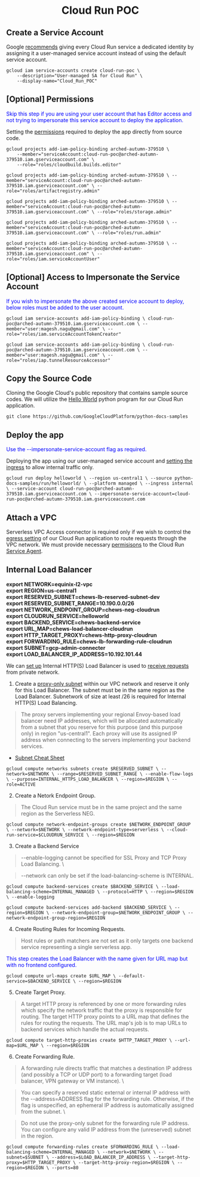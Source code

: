 # <center>Cloud Run POC

## Create a Service Account

Google <a href="https://cloud.google.com/run/docs/securing/service-identity#per-service-identity">recommends</a> giving every Cloud Run service a dedicated identity by assigning it a user-managed service account instead of using the default service account.

```
gcloud iam service-accounts create cloud-run-poc \
    --description="User-managed SA for Cloud Run" \
    --display-name="Cloud_Run_POC"
```

## [Optional] Permissions

<p style="color:blue">Skip this step if you are using your user account that has Editor access and not trying to impersonate this service account to deploy the application.</p>

Setting the <a href="https://cloud.google.com/run/docs/deploying-source-code#permissions_required_to_deploy">permissions</a> required to deploy the app directly from source code.

```
gcloud projects add-iam-policy-binding arched-autumn-379510 \
    --member="serviceAccount:cloud-run-poc@arched-autumn-379510.iam.gserviceaccount.com" \
    --role="roles/cloudbuild.builds.editor"
```

`gcloud projects add-iam-policy-binding arched-autumn-379510 \
    --member="serviceAccount:cloud-run-poc@arched-autumn-379510.iam.gserviceaccount.com" \
    --role="roles/artifactregistry.admin"`

`gcloud projects add-iam-policy-binding arched-autumn-379510 \
    --member="serviceAccount:cloud-run-poc@arched-autumn-379510.iam.gserviceaccount.com" \
    --role="roles/storage.admin"`

`gcloud projects add-iam-policy-binding arched-autumn-379510 \
    --member="serviceAccount:cloud-run-poc@arched-autumn-379510.iam.gserviceaccount.com" \
    --role="roles/run.admin"`

`gcloud projects add-iam-policy-binding arched-autumn-379510 \
    --member="serviceAccount:cloud-run-poc@arched-autumn-379510.iam.gserviceaccount.com" \
    --role="roles/iam.serviceAccountUser"`

## [Optional] Access to Impersonate the Service Account

<p style="color:blue">If you wish to impersonate the above created service account to deploy, below roles must be added to the user account.</p>

`gcloud iam service-accounts add-iam-policy-binding \
    cloud-run-poc@arched-autumn-379510.iam.gserviceaccount.com \
    --member="user:magesh.nagu@gmail.com" \
    --role="roles/iam.serviceAccountTokenCreator"`

`gcloud iam service-accounts add-iam-policy-binding \
    cloud-run-poc@arched-autumn-379510.iam.gserviceaccount.com \
    --member="user:magesh.nagu@gmail.com" \
    --role="roles/iap.tunnelResourceAccessor"`

## Copy the Source Code

Cloning the Google Cloud's public repository that contains sample source codes. We will utilize the <a href="https://github.com/GoogleCloudPlatform/python-docs-samples/tree/main/run/helloworld">Hello World</a> python program for our Cloud Run application.

`git clone https://github.com/GoogleCloudPlatform/python-docs-samples`

## Deploy the app

<p style="color:blue">Use the --impersonate-service-account flag as required.</p>

Deploying the app using our user-managed service account and <a href="https://cloud.google.com/run/docs/securing/ingress?_ga=2.117147078.-194576007.1677837727#settings">setting the ingress</a> to allow internal traffic only.

`gcloud run deploy helloworld \
    --region us-central1 \
    --source python-docs-samples/run/helloworld/ \
    --platform managed \
    --ingress internal \
    --service-account cloud-run-poc@arched-autumn-379510.iam.gserviceaccount.com \
    --impersonate-service-account=cloud-run-poc@arched-autumn-379510.iam.gserviceaccount.com`

## Attach a VPC

Serverless VPC Access connector is required only if we wish to control the <a href="https://cloud.google.com/run/docs/configuring/connecting-vpc#manage">egress setting</a> of our Cloud Run application to route requests through the VPC network. We must provide necessary <a href="https://www.googlecloudcommunity.com/gc/Infrastructure-Compute-Storage/Error-use-vpc-with-cloud-run/m-p/463760">permisisons</a> to the Cloud Run <a href="https://cloud.google.com/iam/docs/service-agents">Service Agent</a>.

## Internal Load Balancer

**export NETWORK=equinix-l2-vpc \
export REGION=us-central1 \
export RESERVED_SUBNET=chews-lb-reserved-subnet-dev \
export RESERVED_SUBNET_RANGE=10.190.0.0/26 \
export NETWORK_ENDPOINT_GROUP=chews-neg-cloudrun \
export CLOUDRUN_SERVICE=helloworld \
export BACKEND_SERVICE=chews-backend-service \
export URL_MAP=chews-load-balancer-cloudrun \
export HTTP_TARGET_PROXY=chews-http-proxy-cloudrun \
export FORWARDING_RULE=chews-lb-forwarding-rule-cloudrun \
export SUBNET=gcp-admin-connecter \
export LOAD_BALANCER_IP_ADDRESS=10.192.101.44**

We can <a href="https://cloud.google.com/load-balancing/docs/l7-internal/setting-up-l7-internal-serverless">set up</a> Internal HTTP(S) Load Balancer is used to <a href="https://cloud.google.com/run/docs/securing/private-networking#from-private-network">receive requests</a> from private network.

1. Create a <a href="https://cloud.google.com/load-balancing/docs/proxy-only-subnets?_gl=1*2jjkl2*_ga*MTk0NTc2MDA3LjE2Nzc4Mzc3Mjc.*_ga_WH2QY8WWF5*MTY3ODI1MTI5MS4xMC4xLjE2NzgyNTM3OTIuMC4wLjA.&_ga=2.45215076.-194576007.1677837727">proxy-only subnet</a> within our VPC network and reserve it only for this Load Balancer. The subnet must be in the same region as the Load Balancer. Subnetwork of size at least /26 is required for Internal HTTP(S) Load Balancing.

> The proxy servers implementing your regional Envoy-based load balancer need IP addresses, which will be allocated automatically from a subnet that you reserve for this purpose (and this purpose only) in region "us-central1". Each proxy will use its assigned IP address when connecting to the servers implementing your backend services.

* <a href="https://www.freecodecamp.org/news/subnet-cheat-sheet-24-subnet-mask-30-26-27-29-and-other-ip-address-cidr-network-references/">Subnet Cheat Sheet</a>

`gcloud compute networks subnets create $RESERVED_SUBNET \
    --network=$NETWORK \
    --range=$RESERVED_SUBNET_RANGE \
    --enable-flow-logs \
    --purpose=INTERNAL_HTTPS_LOAD_BALANCER \
    --region=$REGION \
    --role=ACTIVE`

2. Create a Netork Endpoint Group.

> The Cloud Run service must be in the same project and the same region as the Serverless NEG.

`gcloud compute network-endpoint-groups create $NETWORK_ENDPOINT_GROUP \
    --network=$NETWORK \
    --network-endpoint-type=serverless \
    --cloud-run-service=$CLOUDRUN_SERVICE \
    --region=$REGION`

3. Create a Backend Service

> --enable-logging cannot be specified for SSL Proxy and TCP Proxy Load Balancing. \

> --network can only be set if the load-balancing-scheme is INTERNAL.

`gcloud compute backend-services create $BACKEND_SERVICE \
    --load-balancing-scheme=INTERNAL_MANAGED \
    --protocol=HTTP \
    --region=$REGION \
    --enable-logging`

`gcloud compute backend-services add-backend $BACKEND_SERVICE \
    --region=$REGION \
    --network-endpoint-group=$NETWORK_ENDPOINT_GROUP \
    --network-endpoint-group-region=$REGION`

4. Create Routing Rules for Incoming Requests. 

> Host rules or path matchers are not set as it only targets one backend service representing a single serverless app.

<p style="color:blue">This step creates the Load Balancer with the name given for URL map but with no frontend configured.</p>

`gcloud compute url-maps create $URL_MAP \
    --default-service=$BACKEND_SERVICE \
    --region=$REGION`

5. Create Target Proxy.

> A target HTTP proxy is referenced by one or more forwarding rules which specify the network traffic that the proxy is responsible for routing. The target HTTP proxy points to a URL map that defines the rules for routing the requests. The URL map's job is to map URLs to backend services which handle the actual requests.

`gcloud compute target-http-proxies create $HTTP_TARGET_PROXY \
    --url-map=$URL_MAP \
    --region=$REGION`

6. Create Forwarding Rule.

> A forwarding rule directs traffic that matches a destination IP address (and possibly a TCP or UDP port) to a forwarding target (load balancer, VPN gateway or VM instance). \

> You can specify a reserved static external or internal IP address with the --address=ADDRESS flag for the forwarding rule. Otherwise, if the flag is unspecified, an ephemeral IP address is automatically assigned from the subnet. \

> Do not use the proxy-only subnet for the forwarding rule IP address. You can configure any valid IP address from the (unreserved) subnet in the region.

`gcloud compute forwarding-rules create $FORWARDING_RULE \
    --load-balancing-scheme=INTERNAL_MANAGED \
    --network=$NETWORK \
    --subnet=$SUBNET \
    --address=$LOAD_BALANCER_IP_ADDRESS \
    --target-http-proxy=$HTTP_TARGET_PROXY \
    --target-http-proxy-region=$REGION \
    --region=$REGION \
    --ports=80`


